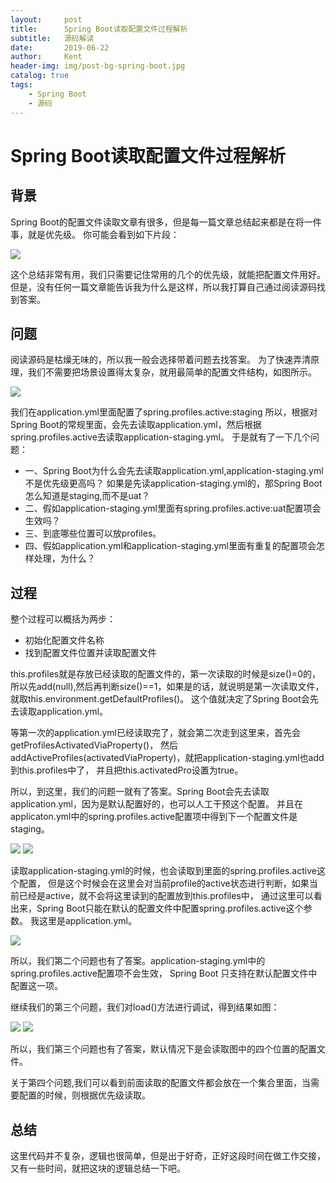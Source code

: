 ```yaml
---
layout:     post
title:      Spring Boot读取配置文件过程解析
subtitle:   源码解读
date:       2019-06-22
author:     Kent
header-img: img/post-bg-spring-boot.jpg
catalog: true
tags:
    - Spring Boot
    - 源码
---
```


# Spring Boot读取配置文件过程解析

## 背景

Spring Boot的配置文件读取文章有很多，但是每一篇文章总结起来都是在将一件事，就是优先级。
你可能会看到如下片段：

![](https://i.loli.net/2019/06/22/5d0de5d34691784115.png)

这个总结非常有用，我们只需要记住常用的几个的优先级，就能把配置文件用好。
但是，没有任何一篇文章能告诉我为什么是这样，所以我打算自己通过阅读源码找到答案。

## 问题

阅读源码是枯燥无味的，所以我一般会选择带着问题去找答案。
为了快速弄清原理，我们不需要把场景设置得太复杂，就用最简单的配置文件结构，如图所示。

![](https://i.loli.net/2019/06/22/5d0de83e3606688492.png)

我们在application.yml里面配置了spring.profiles.active:staging
所以，根据对Spring Boot的常规里面，会先去读取application.yml，然后根据spring.profiles.active去读取application-staging.yml。
于是就有了一下几个问题：

+ 一、Spring Boot为什么会先去读取application.yml,application-staging.yml不是优先级更高吗？
如果是先读application-staging.yml的，那Spring Boot怎么知道是staging,而不是uat？
+ 二、假如application-staging.yml里面有spring.profiles.active:uat配置项会生效吗？
+ 三、到底哪些位置可以放profiles。
+ 四、假如application.yml和application-staging.yml里面有重复的配置项会怎样处理，为什么？

## 过程

整个过程可以概括为两步：

+ 初始化配置文件名称
+ 找到配置文件位置并读取配置文件

this.profiles就是存放已经读取的配置文件的，第一次读取的时候是size()=0的，
所以先add(null),然后再判断size()==1，如果是的话，就说明是第一次读取文件，就取this.environment.getDefaultProfiles()。
这个值就决定了Spring Boot会先去读取application.yml。

等第一次的application.yml已经读取完了，就会第二次走到这里来，首先会getProfilesActivatedViaProperty()，
然后addActiveProfiles(activatedViaProperty)，就把application-staging.yml也add到this.profiles中了，
并且把this.activatedPro设置为true。

所以，到这里，我们的问题一就有了答案。Spring Boot会先去读取application.yml，因为是默认配置好的，也可以人工干预这个配置。
并且在applicaton.yml中的spring.profiles.active配置项中得到下一个配置文件是staging。

![](https://i.loli.net/2019/06/22/5d0deee47d93247695.png)
![](https://i.loli.net/2019/06/22/5d0def7a4293758950.png)

读取application-staging.yml的时候，也会读取到里面的spring.profiles.active这个配置，
但是这个时候会在这里会对当前profile的active状态进行判断，如果当前已经是active，就不会将这里读到的配置放到this.profiles中，
通过这里可以看出来，Spring Boot只能在默认的配置文件中配置spring.profiles.active这个参数。
我这里是application.yml。

![](https://i.loli.net/2019/06/22/5d0df3ca8197393887.png)

所以，我们第二个问题也有了答案。application-staging.yml中的spring.profiles.active配置项不会生效，
Spring Boot 只支持在默认配置文件中配置这一项。

继续我们的第三个问题，我们对load()方法进行调试，得到结果如图：

![](https://i.loli.net/2019/06/22/5d0df71166c1837279.png)
![](https://i.loli.net/2019/06/22/5d0dff9e0bfd457164.png)

所以，我们第三个问题也有了答案，默认情况下是会读取图中的四个位置的配置文件。

关于第四个问题,我们可以看到前面读取的配置文件都会放在一个集合里面，当需要配置的时候，则根据优先级读取。

## 总结

这里代码并不复杂，逻辑也很简单，但是出于好奇，正好这段时间在做工作交接， 又有一些时间，就把这块的逻辑总结一下吧。